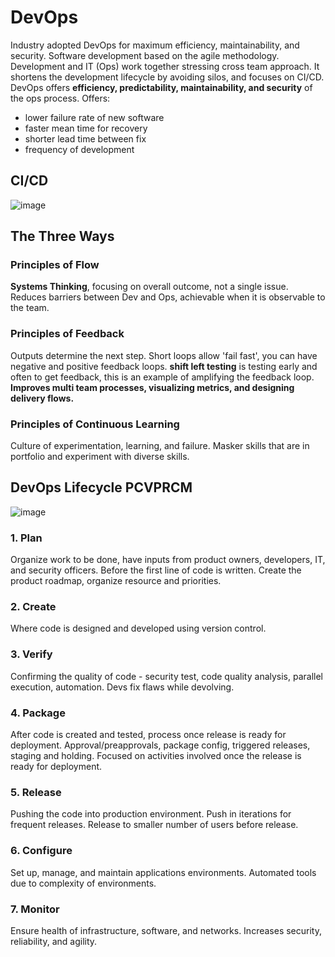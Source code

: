 # DevOps
Industry adopted DevOps for maximum efficiency, maintainability, and security. Software development based on the agile methodology. Development and IT (Ops) work together stressing cross team approach. It shortens the development lifecycle by avoiding silos, and focuses on CI/CD. DevOps offers **efficiency, predictability, maintainability, and security** of the ops process. Offers:
- lower failure rate of new software
- faster mean time for recovery
- shorter lead time between fix
- frequency of development
## CI/CD
![image](https://github.com/dpweldo/DEVOTC/assets/102386243/ff1abe7f-7871-426b-9092-32b0ac37772b)

## The Three Ways
### Principles of Flow
**Systems Thinking**, focusing on overall outcome, not a single issue. Reduces barriers between Dev and Ops, achievable when it is observable to the team.
### Principles of Feedback
Outputs determine the next step. Short loops allow 'fail fast', you can have negative and positive feedback loops. **shift left testing** is testing early and often to get feedback, this is an example of amplifying the feedback loop. **Improves multi team processes, visualizing metrics, and designing delivery flows.**
### Principles of Continuous Learning
Culture of experimentation, learning, and failure. Masker skills that are in portfolio and experiment with diverse skills.

## DevOps Lifecycle PCVPRCM
![image](https://github.com/dpweldo/DEVOTC/assets/102386243/f911d9f1-9062-4c08-ad50-346cc02033b9)
### 1. Plan
Organize work to be done, have inputs from product owners, developers, IT, and security officers. Before the first line of code is written. Create the product roadmap, organize resource and priorities.
### 2. Create
Where code is designed and developed using version control.
### 3. Verify
Confirming the quality of code - security test, code quality analysis, parallel execution, automation. Devs fix flaws while devolving.
### 4. Package
After code is created and tested, process once release is ready for deployment. Approval/preapprovals, package config, triggered releases, staging and holding. Focused on activities involved once the release is ready for deployment.
### 5. Release
Pushing the code into production environment. Push in iterations for frequent releases. Release to smaller number of users before release.
### 6. Configure
Set up, manage, and maintain applications environments. Automated tools due to complexity of environments.
### 7. Monitor
Ensure health of infrastructure, software, and networks. Increases security, reliability, and agility.


